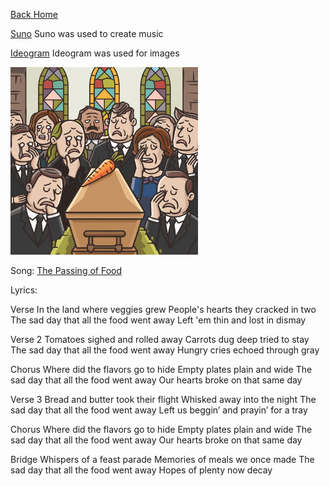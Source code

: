[Back Home](/)

[Suno](https://suno.com/create) 
Suno was used to create music


[Ideogram](https://ideogram.ai/t/explore)
Ideogram was used for images

<img src="a-medium-shot-of-a-funeral-scene-with-people-cryin-AzShJfcGQzmOOASH_1cADQ-1OZwhmcwSDCjiTLLhIkh7g.jpeg" alt="Carrot Dead" style="width:300px;"/>

Song: [The Passing of Food](https://drive.google.com/file/d/1HebAxi6O5UaeRJ6XgtAcFBkFmNZziDjQ/view?usp=sharing)


Lyrics:

Verse
In the land where veggies grew
People's hearts they cracked in two
The sad day that all the food went away
Left 'em thin and lost in dismay


Verse 2
Tomatoes sighed and rolled away
Carrots dug deep tried to stay
The sad day that all the food went away
Hungry cries echoed through gray


Chorus
Where did the flavors go to hide
Empty plates plain and wide
The sad day that all the food went away
Our hearts broke on that same day


Verse 3
Bread and butter took their flight
Whisked away into the night
The sad day that all the food went away
Left us beggin’ and prayin’ for a tray


Chorus
Where did the flavors go to hide
Empty plates plain and wide
The sad day that all the food went away
Our hearts broke on that same day


Bridge
Whispers of a feast parade
Memories of meals we once made
The sad day that all the food went away
Hopes of plenty now decay
